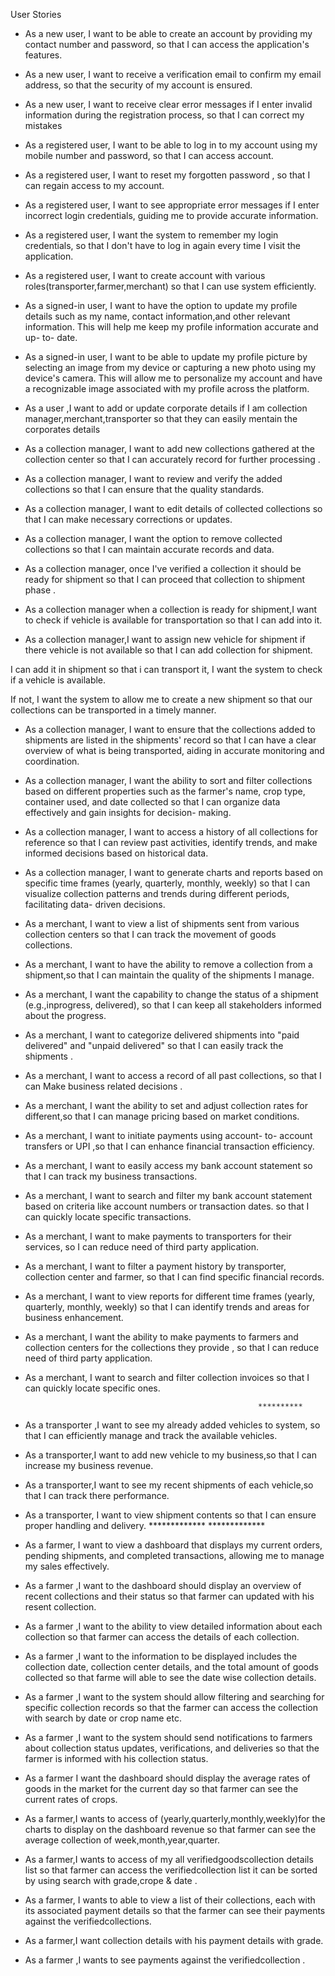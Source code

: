   User Stories


- As a new user, I want to be able to create an account by providing my contact number and password, so that I can access the application's features.
- As a new user, I want to receive a verification email to confirm my email address, so that the security of my account is ensured.
- As a new user, I want to receive clear error messages if I enter invalid information during the registration process, so that I can correct my mistakes

- As a registered user, I want to be able to log in to my account using my mobile number and password, so that I can access account.
- As a registered user, I want to reset my forgotten password , so that I can regain access to my account.
- As a registered user, I want to see appropriate error messages if I enter incorrect login credentials, guiding me to provide accurate information.
- As a registered user, I want the system to remember my login credentials, so that I don't have to log in again every time I visit the application.
- As a registered user, I want to create account with various roles(transporter,farmer,merchant) so that I can use system efficiently.

- As a signed-in user, I want to have the option to update my profile details such as my name, contact information,and other relevant information. This will help me keep my profile information accurate and up- to- date.
- As a signed-in user, I want to be able to update my profile picture by selecting an image from my device or capturing a new photo using my device's camera. This will allow me to personalize my account and have a recognizable image associated with my profile across the platform.

- As a user ,I want to add or update corporate details if I am collection manager,merchant,transporter so that they can easily mentain the corporates details


- As a collection manager, I want to add new collections gathered at the collection center so that I can accurately record for further processing .

- As a collection manager, I want to review and verify the added collections so that I can ensure that the quality standards.

- As a collection manager, I want to edit details of collected collections so that I can make necessary corrections or updates.

- As a collection manager, I want the option to remove collected collections so that I can maintain accurate records and data.

- As a collection manager, once I've verified a collection it should be ready for shipment so that I can proceed that collection to shipment phase .

- As a collection manager when a collection is ready for shipment,I want to check if vehicle is available for transportation so that I can add into it.

- As a collection manager,I want to assign new vehicle for shipment if there vehicle is not available
so that I can add collection for shipment.


 I can add it in shipment so that i can transport it, I want the system to check if a vehicle is available.

 If not, I want the system to allow me to create a new shipment so that our collections can be transported in a timely manner.

- As a collection manager, I want to ensure that the collections added to shipments are listed in the shipments' record so that I can have a clear overview of what is being transported, aiding in accurate monitoring and coordination.
- As a collection manager, I want the ability to sort and filter collections based on different properties such as the farmer's name, crop type, container used, and date collected so that I can organize data effectively and gain insights for decision- making.
- As a collection manager, I want to access a history of all collections for reference so that I can review past activities, identify trends, and make informed decisions based on historical data.

- As a collection manager, I want to generate charts and reports based on specific time frames (yearly, quarterly, monthly, weekly) so that I can visualize collection patterns and trends during different periods, facilitating data- driven decisions.

- As a merchant, I want to  view a list of shipments sent from various collection centers so that I can track the movement of goods collections.
- As a merchant, I want to have the ability to remove a collection from a shipment,so that I can maintain the quality of the shipments I manage.
- As a merchant, I want the capability to change the status of a shipment (e.g.,inprogress, delivered), so that I can keep all stakeholders informed about the progress.
- As a merchant, I want to categorize delivered shipments into "paid delivered" and "unpaid delivered" so that I can easily track the shipments .
- As a merchant, I want to access a record of all past collections, so that I can Make business related decisions .
- As a merchant, I want the ability to set and adjust collection rates for different,so that I can manage pricing based on market conditions.
- As a merchant, I want to initiate  payments using account- to- account transfers or UPI ,so that I can enhance financial transaction efficiency.
- As a merchant, I want to easily access my bank account statement so that I can track my business transactions.
- As a merchant, I want to search and filter my bank account statement based on criteria like account numbers or transaction dates. so that I can quickly locate specific transactions.
- As a merchant, I want to make payments to transporters for their services, so I can reduce need of third party application.
- As a merchant, I want to filter a payment history by transporter, collection center and farmer, so that I can find specific financial records.
- As a merchant, I want to view reports for different time frames (yearly, quarterly, monthly, weekly) so that I can identify trends and areas for business enhancement.
- As a merchant, I want the ability to make payments to farmers and collection centers for the collections they provide , so that I can reduce need of third party application.
- As a merchant, I want to search and filter collection invoices  so that I can quickly locate specific ones.

                                                          **********
- As a transporter ,I want to see my already added vehicles to system, so that I can efficiently manage and track the available vehicles.
- As a transporter,I want to add new vehicle to my business,so that I can increase my business revenue.
- As a transporter,I want to see my recent shipments of each vehicle,so that I can track there performance.
- As a transporter, I want to view shipment contents so that I can ensure proper handling and delivery.
                                                         *************
                                                         *************
- As a farmer, I want to view a dashboard that displays my current orders, pending shipments, and completed transactions, allowing me to manage my sales effectively.
- As a farmer ,I want to the dashboard should display an overview of recent collections and their status so that farmer can updated with his resent collection.
- As a farmer ,I want to  the ability to view detailed information about each collection so that farmer can access the details of each collection.
- As a farmer ,I want to the information to be displayed includes the collection date, collection center details, and the total amount of goods collected so that farme will able to see the date wise collection details.
- As a farmer ,I want to the system should allow filtering and searching for specific collection records so that the farmer can access the collection with search by date or crop name etc.
- As a farmer ,I want to the system should send notifications to farmers about collection status updates, verifications, and deliveries so that the farmer is informed with his collection status.
- As a farmer I want the dashboard should display the average rates of goods in the market for the current day so that farmer can see the current rates of crops.
- As a farmer,I wants to access of (yearly,quarterly,monthly,weekly)for the charts to display on the dashboard revenue so that farmer can see the average collection of week,month,year,quarter.
- As a farmer,I wants to access of my all verifiedgoodscollection details list so that farmer can access the verifiedcollection list it can be sorted by using search with grade,crope & date .
- As a farmer, I wants to able to view a list of their collections, each with its associated payment details so that the farmer can see their payments against the verifiedcollections.
- As a farmer,I want collection details with his payment details with grade.
- As a farmer ,I wants to see payments against the verifiedcollection .







